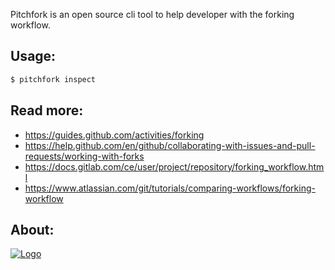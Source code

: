 Pitchfork is an open source cli tool to help developer with the forking workflow.


## Usage:

```bash
$ pitchfork inspect
```

## Read more:
- https://guides.github.com/activities/forking
- https://help.github.com/en/github/collaborating-with-issues-and-pull-requests/working-with-forks
- https://docs.gitlab.com/ce/user/project/repository/forking_workflow.html
- https://www.atlassian.com/git/tutorials/comparing-workflows/forking-workflow


## About:

[![Logo](
https://repository-images.githubusercontent.com/265440529/67785c80-9a94-11ea-9c69-5362e86bfabd)](https://github.com/AlexanderZagaynov/pitchfork)
